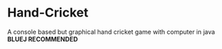 # Hand-Cricket
A console based but graphical hand cricket game with computer in java
******BLUEJ RECOMMENDED******
